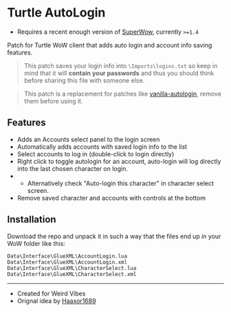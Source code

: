 # Turtle AutoLogin

* Requires a recent enough version of [SuperWow](https://github.com/balakethelock/SuperWoW/), currently `>=1.4`  

Patch for Turtle WoW client that adds auto login and account info saving features.

> This patch saves your login info into `\Imports\logins.txt` so keep in mind that it will **contain your passwords** and thus you should think before sharing this file with someone else.  

> This patch is a replacement for patches like [vanilla-autologin](https://github.com/Haaxor1689/vanilla-autologin), remove them before using it.  

## Features

- Adds an Accounts select panel to the login screen
- Automatically adds accounts with saved login info to the list
- Select accounts to log in (double-click to login directly)
- Right click to toggle autologin for an account, auto-login will log directly into the last chosen character on login.
- - Alternatively check "Auto-login this character" in character select screen.
- Remove saved character and accounts with controls at the bottom

## Installation

Download the repo and unpack it in such a way that the files end up in your WoW folder like this:
```
Data\Interface\GlueXML\AccountLogin.lua
Data\Interface\GlueXML\AccountLogin.xml
Data\Interface\GlueXML\CharacterSelect.lua
Data\Interface\GlueXML\CharacterSelect.xml
```

---
* Created for Weird Vibes
* Orignal idea by [Haaxor1689](https://github.com/Haaxor1689)